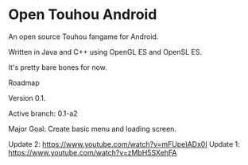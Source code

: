 # Open Touhou Android

An open source Touhou fangame for Android.

Written in Java and C++ using OpenGL ES and OpenSL ES.

It's pretty bare bones for now.

Roadmap

Version 0.1.

Active branch: 0.1-a2

Major Goal: Create basic menu and loading screen.

Update 2: https://www.youtube.com/watch?v=mFUpeIADx0I
Update 1: https://www.youtube.com/watch?v=zMbH5SXehFA
